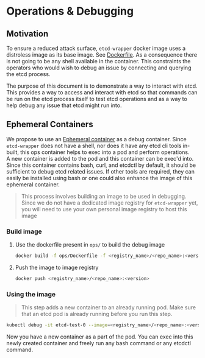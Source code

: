 # Operations & Debugging

## Motivation

To ensure a reduced attack surface, `etcd-wrapper` docker image uses a distroless image as its base image. See [Dockerfile](../../Dockerfile). As a consequence there is not going to be any shell available in the container. This constraints the operators who would wish to debug an issue by connecting and querying the etcd process.

The purpose of this document is to demonstrate a way to interact with etcd. This provides a way to access and interact with etcd so that commands can be run on the etcd process itself to test etcd operations and as a way to help debug any issue that etcd might run into.

## Ephemeral Containers

We propose to use an [Ephemeral container](https://kubernetes.io/docs/concepts/workloads/pods/ephemeral-containers/) as a debug container. Since `etcd-wrapper` does not have a shell, nor does it have any etcd cli tools in-built, this ops container helps to exec into a pod and perform operations. <br />A new container is added to the pod and this container can be exec'd into. Since this container contains bash, curl, and etcdctl by default, it should be sufficient to debug etcd related issues. If other tools are required, they can easily be installed using bash or one could also enhance the image of this ephemeral container.

> This process involves building an image to be used in debugging. Since we do not have a dedicated image registry for `etcd-wrapper` yet, you will need to use your own personal image registry to host this image

### Build image

1. Use the dockerfile present in `ops/` to build the debug image
   
   ```bash
   docker build -f ops/Dockerfile -f <registry_name>/<repo_name>:<version> ./
   ```

2. Push the image to image registry
   
   ```bash
   docker push <registry_name>/<repo_name>:<version> 
   ```

### Using the image

> This step adds a new container to an already running pod. Make sure that an etcd pod is already running before you run this step.

```bash
kubectl debug -it etcd-test-0 --image=<registry_name>/<repo_name>:<version> --target=etcd
```

Now you have a new container as a part of the pod. You can exec into this newly created container and freely run any bash command or any etcdctl command.